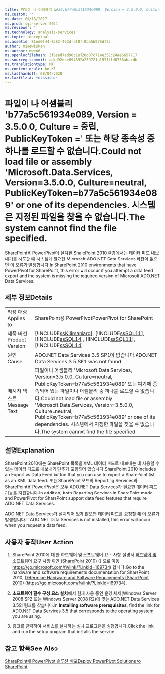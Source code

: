 ```yaml
---
title: 파일이 나 어셈블리 &#39;b77a5c561934e089, Version = 3.5.0.0, Culture = 중립, PublicKeyToken =&#39; 또는 해당 종속성 중 하나를 로드할 수 없습니다. 시스템은 지정된 파일을 찾을 수 없습니다. | Microsoft Docs
ms.custom: ''
ms.date: 06/13/2017
ms.prod: sql-server-2014
ms.reviewer: ''
ms.technology: analysis-services
ms.topic: conceptual
ms.assetid: 81ed0f44-8782-462d-af8f-0ba5b975df27
author: minewiskan
ms.author: owend
ms.openlocfilehash: 3f9eed7ad90c1e720d07c714e351c24ae6657717
ms.sourcegitcommit: ad4d92dce894592a259721a1571b1d8736abacdb
ms.translationtype: MT
ms.contentlocale: ko-KR
ms.lasthandoff: 08/04/2020
ms.locfileid: "87653581"
---
```

# <a name="could-not-load-file-or-assembly-39microsoftdataservices-version3500-cultureneutral-publickeytokenb77a5c561934e08939-or-one-of-its-dependencies-the-system-cannot-find-the-file-specified"></a><span data-ttu-id="3f544-104">파일이 나 어셈블리 &#39;b77a5c561934e089, Version = 3.5.0.0, Culture = 중립, PublicKeyToken =&#39; 또는 해당 종속성 중 하나를 로드할 수 없습니다.</span><span class="sxs-lookup"><span data-stu-id="3f544-104">Could not load file or assembly &#39;Microsoft.Data.Services, Version=3.5.0.0, Culture=neutral, PublicKeyToken=b77a5c561934e089&#39; or one of its dependencies.</span></span> <span data-ttu-id="3f544-105">시스템은 지정된 파일을 찾을 수 없습니다.</span><span class="sxs-lookup"><span data-stu-id="3f544-105">The system cannot find the file specified.</span></span>
  <span data-ttu-id="3f544-106">SharePoint용 PowerPivot이 설치된 SharePoint 2010 환경에서는 데이터 피드 내보내기를 시도할 때 시스템에 필요한 Microsoft ADO.NET Data Services 버전이 없으면 이 오류가 발생합니다.</span><span class="sxs-lookup"><span data-stu-id="3f544-106">In SharePoint 2010 environments that have PowerPivot for SharePoint, this error will occur if you attempt a data feed export and the system is missing the required version of Microsoft ADO.NET Data Services.</span></span>  
  
## <a name="details"></a><span data-ttu-id="3f544-107">세부 정보</span><span class="sxs-lookup"><span data-stu-id="3f544-107">Details</span></span>  
  
|||  
|-|-|  
|<span data-ttu-id="3f544-108">적용 대상</span><span class="sxs-lookup"><span data-stu-id="3f544-108">Applies to</span></span>|<span data-ttu-id="3f544-109">SharePoint용 PowerPivot</span><span class="sxs-lookup"><span data-stu-id="3f544-109">PowerPivot for SharePoint</span></span>|  
|<span data-ttu-id="3f544-110">제품 버전</span><span class="sxs-lookup"><span data-stu-id="3f544-110">Product Version</span></span>|[!INCLUDE[ssKilimanjaro](../../includes/sskilimanjaro-md.md)]<span data-ttu-id="3f544-111">, [!INCLUDE[ssSQL11](../../includes/sssql11-md.md)], [!INCLUDE[ssSQL14](../../includes/sssql14-md.md)]</span><span class="sxs-lookup"><span data-stu-id="3f544-111">, [!INCLUDE[ssSQL11](../../includes/sssql11-md.md)], [!INCLUDE[ssSQL14](../../includes/sssql14-md.md)]</span></span>|  
|<span data-ttu-id="3f544-112">원인</span><span class="sxs-lookup"><span data-stu-id="3f544-112">Cause</span></span>|<span data-ttu-id="3f544-113">ADO.NET Data Services 3.5 SP1이 없습니다.</span><span class="sxs-lookup"><span data-stu-id="3f544-113">ADO.NET Data Services 3.5 SP1 was not found.</span></span>|  
|<span data-ttu-id="3f544-114">메시지 텍스트</span><span class="sxs-lookup"><span data-stu-id="3f544-114">Message Text</span></span>|<span data-ttu-id="3f544-115">파일이나 어셈블리 'Microsoft.Data.Services, Version=3.5.0.0, Culture=neutral, PublicKeyToken=b77a5c561934e089' 또는 여기에 종속되어 있는 파일이나 어셈블리 중 하나를 로드할 수 없습니다.</span><span class="sxs-lookup"><span data-stu-id="3f544-115">Could not load file or assembly 'Microsoft.Data.Services, Version=3.5.0.0, Culture=neutral, PublicKeyToken=b77a5c561934e089' or one of its dependencies.</span></span> <span data-ttu-id="3f544-116">시스템에서 지정한 파일을 찾을 수 없습니다.</span><span class="sxs-lookup"><span data-stu-id="3f544-116">The system cannot find the file specified</span></span>|  
  
## <a name="explanation"></a><span data-ttu-id="3f544-117">설명</span><span class="sxs-lookup"><span data-stu-id="3f544-117">Explanation</span></span>  
 <span data-ttu-id="3f544-118">SharePoint 2010에는 SharePoint 목록을 XML 데이터 피드로 내보내는 데 사용할 수 있는 데이터 피드로 내보내기 단추가 포함되어 있습니다.</span><span class="sxs-lookup"><span data-stu-id="3f544-118">SharePoint 2010 includes an Export as Data Feed button that you can use to export a SharePoint list as an XML data feed.</span></span> <span data-ttu-id="3f544-119">또한 SharePoint 모드의 Reporting Services와 SharePoint용 PowerPivot은 모두 ADO.NET Data Services가 필요한 데이터 피드 기능을 지원합니다.</span><span class="sxs-lookup"><span data-stu-id="3f544-119">In addition, both Reporting Services in SharePoint mode and PowerPivot for SharePoint support data feed features that require ADO.NET Data Services.</span></span>  
  
 <span data-ttu-id="3f544-120">ADO.NET Data Services가 설치되어 있지 않으면 데이터 피드를 요청할 때 이 오류가 발생합니다.</span><span class="sxs-lookup"><span data-stu-id="3f544-120">If ADO.NET Data Services is not installed, this error will occur when you request a data feed.</span></span>  
  
## <a name="user-action"></a><span data-ttu-id="3f544-121">사용자 동작</span><span class="sxs-lookup"><span data-stu-id="3f544-121">User Action</span></span>  
  
1.  <span data-ttu-id="3f544-122">SharePoint 2010에 대 한 하드웨어 및 소프트웨어 요구 사항 설명서 [하드웨어 및 소프트웨어 요구 사항 확인 (SharePoint 2010) ()](https://go.microsoft.com/fwlink/?LinkId=169734) 으로 이동 https://go.microsoft.com/fwlink/?LinkId=169734) 합니다.</span><span class="sxs-lookup"><span data-stu-id="3f544-122">Go to the hardware and software requirements documentation for SharePoint 2010, [Determine Hardware and Software Requirements (SharePoint 2010)](https://go.microsoft.com/fwlink/?LinkId=169734) (https://go.microsoft.com/fwlink/?LinkId=169734).</span></span>  
  
2.  <span data-ttu-id="3f544-123">**소프트웨어 필수 구성 요소 설치**에서 현재 사용 중인 운영 체제(Windows Server 2008 SP2 또는 Windows Server 2008 R2)에 맞는 ADO.NET Data Services 3.5의 링크를 찾습니다.</span><span class="sxs-lookup"><span data-stu-id="3f544-123">In **Installing software prerequisites**, find the link for ADO.NET Data Services 3.5 that corresponds to the operating system you are using.</span></span>  
  
3.  <span data-ttu-id="3f544-124">링크를 클릭하여 서비스를 설치하는 설치 프로그램을 실행합니다.</span><span class="sxs-lookup"><span data-stu-id="3f544-124">Click the link and run the setup program that installs the service.</span></span>  
  
## <a name="see-also"></a><span data-ttu-id="3f544-125">참고 항목</span><span class="sxs-lookup"><span data-stu-id="3f544-125">See Also</span></span>  
 [<span data-ttu-id="3f544-126">SharePoint에 PowerPivot 솔루션 배포</span><span class="sxs-lookup"><span data-stu-id="3f544-126">Deploy PowerPivot Solutions to SharePoint</span></span>](deploy-power-pivot-solutions-to-sharepoint.md)  
  
  
